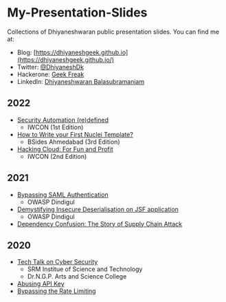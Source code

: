 # My-Presentation-Slides
Collections of Dhiyaneshwaran public presentation slides. You can find me at:
* Blog: [https://dhiyaneshgeek.github.io](https://dhiyaneshgeek.github.io/)
* Twitter: [@DhiyaneshDk](https://twitter.com/DhiyaneshDK)
* Hackerone: [Geek Freak](https://hackerone.com/geekfreak)
* LinkedIn: [Dhiyaneshwaran Balasubramaniam](https://www.linkedin.com/in/dhiyaneshwaran-balasubramaniam-27947a131/)

## 2022
* [Security Automation (re)defined](slides/Security-Automation-(re)defined.pdf)
    * IWCON (1st Edition)
* [How to Write your First Nuclei Template?](slides/How-to-write-your-First-Nuclei-Template.pdf)
    * BSides Ahmedabad (3rd Edition)
* [Hacking Cloud: For Fun and Profit](slides/Hacking-Cloud-For-Fun-and-Profit.pdf)
    * IWCON (2nd Edition)

## 2021
* [Bypassing SAML Authentication](slides/Bypassing-SAML-Authentication.pdf)
    * OWASP Dindigul
* [Demystifying Insecure Deserialisation on JSF application](slides/)
    * OWASP Dindigul
* [Dependency Confusion: The Story of Supply Chain Attack](slides/Dependency-Confusion.pdf)

## 2020
* [Tech Talk on Cyber Security](slides/Tech-Talk-on-Cyber-Security.pdf)
    * SRM Institue of Science and Technology
    * Dr.N.G.P. Arts and Science College
* [Abusing API Key](slides/Abusing-API-Key.pdf)
* [Bypassing the Rate Limiting](slides/Bypassing-the-Rate-Limiting.pdf)
